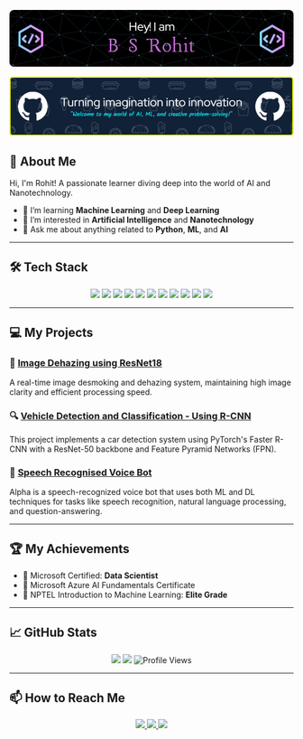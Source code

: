 ![Header](./github-header.png)

![Header](./github-header-image.png)

## 🚀 About Me

Hi, I'm Rohit! A passionate learner diving deep into the world of AI and Nanotechnology.

- 🌱 I’m learning **Machine Learning** and **Deep Learning**
- 🧪 I’m interested in **Artificial Intelligence** and **Nanotechnology**
- 💬 Ask me about anything related to **Python**, **ML**, and **AI**

---

## 🛠️ Tech Stack
<p align="center">
  <img src="https://img.shields.io/badge/-Python-333333?style=flat&logo=python" />
  <img src="https://img.shields.io/badge/-TensorFlow-333333?style=flat&logo=tensorflow" />
  <img src="https://img.shields.io/badge/-Keras-333333?style=flat&logo=keras" />
  <img src="https://img.shields.io/badge/-JavaScript-333333?style=flat&logo=javascript" />
  <img src="https://img.shields.io/badge/-HTML5-333333?style=flat&logo=html5" />
  <img src="https://img.shields.io/badge/-CSS3-333333?style=flat&logo=css3" />
  <img src="https://img.shields.io/badge/-Node.js-333333?style=flat&logo=node.js" />
  <img src="https://img.shields.io/badge/-Git-333333?style=flat&logo=git" />
  <img src="https://img.shields.io/badge/-GitHub-333333?style=flat&logo=github" />
  <img src="https://img.shields.io/badge/-Docker-333333?style=flat&logo=docker" />
  <img src="https://img.shields.io/badge/-Salesforce-333333?style=flat&logo=salesforce" />
</p>

---

## 💻 My Projects

### 🚀 [Image Dehazing using ResNet18](#)
A real-time image desmoking and dehazing system, maintaining high image clarity and efficient processing speed.

### 🔍 [Vehicle Detection and Classification - Using R-CNN](#)
This project implements a car detection system using PyTorch's Faster R-CNN with a ResNet-50 backbone and Feature Pyramid Networks (FPN).

### 🤖 [Speech Recognised Voice Bot](#)
Alpha is a speech-recognized voice bot that uses both ML and DL techniques for tasks like speech recognition, natural language processing, and question-answering.

---

## 🏆 My Achievements

- 🎉 Microsoft Certified: **Data Scientist**
- 🥇 Microsoft Azure AI Fundamentals Certificate
- 🌟 NPTEL Introduction to Machine Learning: **Elite Grade**

---

## 📈 GitHub Stats
<p align="center">
  <img src="https://github-readme-stats.vercel.app/api?username=BSRohit20&show_icons=true&theme=radical" height="180px" />
  <img src="https://github-readme-stats.vercel.app/api/top-langs/?username=BSRohit20&layout=compact&theme=radical" height="180px" />
  <img src="https://komarev.com/ghpvc/?username=BSRohit20&color=blue" alt="Profile Views" />
</p>

---

## 📫 How to Reach Me

<p align="center">
  <a href="mailto:rohitbs2004@gmail.com">
    <img src="https://img.shields.io/badge/-Gmail-c14438?style=flat&logo=Gmail&logoColor=white" />
  </a>
  <a href="https://linkedin.com/in/bsrohit">
    <img src="https://img.shields.io/badge/-LinkedIn-blue?style=flat&logo=Linkedin&logoColor=white" />
  </a>
  <a href="https://github.com/BSRohit20">
    <img src="https://img.shields.io/badge/-GitHub-333333?style=flat&logo=github" />
  </a>
</p>

